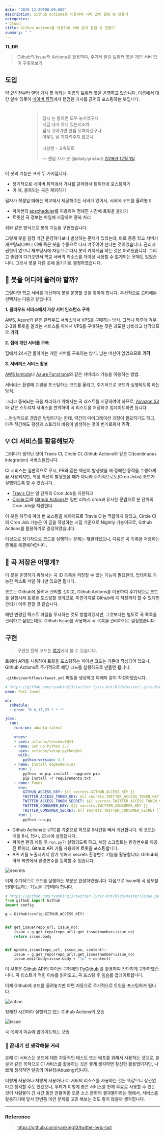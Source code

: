 ```yaml
---
date: "2019-12-29T00:00:00Z"
description: Github Actions를 이용하여 서버 없이 알림 봇 만들기
categories:
- Cloud
title: Github Actions를 이용하여 서버 없이 알림 봇 만들기
summary: " "
---
```


__TL;DR__

> Github의 Issue와 Actions를 활용하여, 주기적 알림 트위터 봇을 개인 서버 없이 구축해보기

## 도입

약 2년 전부터 [랜덤 가사 봇](https://twitter.com/dailylyricbot) 이라는 이름의 트위터 봇을 운영하고 있습니다.
이름에서 대강 알수 있듯이 [네이버 뮤직](http://music.naver.com/)에서 랜덤한 가사를 긁어와 포스팅하는 봇입니다.

<div style="width: 100%; display: flex; justify-content: center;">
<blockquote class="twitter-tweet" data-lang="ko"><p lang="ko" dir="ltr">잠시 눈 돌리면 모두 놓치겠구나<br>지금 내가 어디 있는지조차<br>잠시 쉬어가면 한참 뒤처지겠구나<br>아무도 날 기다려주지 않으니<br><br>나상현 - 고속도로</p>&mdash; 랜덤 가사 봇 (@dailylyricbot) <a href="https://twitter.com/dailylyricbot/status/1201277326262190080?ref_src=twsrc%5Etfw">2019년 12월 1일</a></blockquote>
<script async src="https://platform.twitter.com/widgets.js" charset="utf-8"></script>
</div>

이 봇의 기능은 크게 두 가지입니다.

- 정기적으로 네이버 뮤직에서 가사를 긁어와서 트위터에 포스팅하기
- 이 때, 중복되는 곡은 제외하기

필자가 학생일 때에는 학교에서 제공해주는 서버가 있어서, 서버에 코드를 올려놓고

- 파이썬의 [apscheduler](https://apscheduler.readthedocs.io/en/latest/)를 이용하여 정해진 시간에 트윗을 올리기
- 트윗한 곡 정보는 파일에 저장하여 중복 처리

위와 같은 방식으로 봇의 기능을 구현했습니다.

그렇게 봇을 일정 기간 운영하다보니 발생하는 문제가 있었는데,
바로 종종 학교 서버가 재부팅되다보니 이때 죽은 봇을 수동으로 다시 켜주어야 한다는 것이었습니다.
관리자 권한이 없으니 재부팅시에 자동으로 다시 봇이 켜지게끔 하는 것은 어려웠습니다.
그리고 졸업이 다가오면서 학교 서버의 리소스를 더이상 사용할 수 없게되는 문제도 있었습니다.
그래서 봇을 다른 곳에 옮기기로 결정하였습니다.

## 🤖 봇을 어디에 올려야 할까?

그렇다면 학교 서버를 대신하여 봇을 운영할 곳을 찾아야 합니다.
우선적으로 고려해본 선택지는 다음과 같습니다.

__1. 클라우드 서비스에서 가상 서버 인스턴스 구매__

AWS, Azure와 같은 클라우드 서비스에서 VPS를 구매하는 방식.
그러나 하루에 겨우 2-3회 트윗을 올리는 서비스를 위해서 VPS를 구매하는 것은 과도한 낭비라고 생각되므로 __기각__.

__2. 집에 개인 서버를 구축__

집에서 24시간 돌아가는 개인 서버를 구축하는 방식.
남는 머신이 없었으므로 __기각__.

__3. 서버리스 서비스 활용__

[AWS lambda](https://aws.amazon.com/ko/lambda/)나
[Azure Functions](https://azure.microsoft.com/ko-kr/services/functions/)와 같은 서버리스 기능을 이용하는 방법.

서버리스 환경에 트윗을 포스팅하는 코드를 올리고,
주기적으로 코드가 실행되도록 하는 방식.

그리고 중복되는 곡을 처리하기 위해서는 곡 리스트를 저장하여야 하므로,
[Amazon S3](https://aws.amazon.com/ko/s3/)와 같은 스토리지 서비스를 연계하여
곡 리스트를 저장하고 업데이트하면 됩니다.

...현실적으로 괜찮은 방법이기는 한데,
약간의 마이그레이션 과정이 필요하기도 하고,
아주 적긴해도 펑션과 스토리지 비용이 발생하는 것이
번거로워서 __기각__.

## 💡 CI 서비스를 활용해보자

그러다가 생각난 것이 Travis CI, Circle CI, Github Actions와 같은 CI(continuous integration) 서비스들입니다.

CI 서비스는 일반적으로 푸시, PR와 같은 액션이 발생했을 때 정해진 동작을 수행하게끔 사용되지만,
특정 액션이 발생했을 때가 아니라 주기적으로도(Cron Jobs) 코드가 실행되도록 할 수 있습니다.

- [Travis CI](https://docs.travis-ci.com/user/cron-jobs/)는 일 단위의 Cron Job을 지원하고
- [Circle CI](https://circleci.com/docs/2.0/workflows/#nightly-example)와 [Github Actions](https://help.github.com/en/actions/automating-your-workflow-with-github-actions/workflow-syntax-for-github-actions#onschedule)는 일반 리눅스 cron과 유사한 문법으로 분 단위의 Cron Job을 지원한다.

이 봇은 하루에 여러 번 포스팅을 해야하므로
Travis CI는 적합하지 않았고,
Circle CI의 Cron Job 기능은 이 글을 작성하는 시점 기준으로
Nightly 기능이므로, Github Actions를 활용하기로 결정하였습니다.

이것으로 정기적으로 코드를 실행하는 문제는 해결되었으니,
다음은 곡 목록을 저장하는 문제를 해결해야합니다.

## 📝 곡 저장은 어떻게?

이 봇을 운영하기 위해서는
곡 ID 목록을 저장할 수 있는 기능이 필요한데,
업데이트 가능한 텍스트 파일 하나만 있으면 됩니다.

코드는 Github에 올려서 관리할 것이고,
Github Actions를 이용하여 주기적으로 코드를 실행시켜 트윗을 포스팅할 것이므로,
마찬가지로 Github에 곡 저장까지 할 수 있다면 관리가 아주 편할 것 같습니다.

매번 변경된 텍스트 파일을 푸시하는 것도 방법이겠지만,
그것보다는 별도로 곡 목록을 관리하고 싶었는데요.
Github Issue를 사용해서 곡 목록을 관리하기로 결정했습니다.

## 구현

> 구현한 전체 코드는 [여기](https://github.com/ryanking13/twitter-lyric-bot)에서 볼 수 있습니다.

트위터 API를 사용하여 트윗을 포스팅하는 파이썬 코드는 기존에 작성되어 있으니,
Github Actions로 주기적으로 해당 코드를 실행하도록 만들면 됩니다.

`.github/workflows/tweet.yml` 파일을 생성하고 아래와 같이 작성하였습니다.

<!-- {% raw %} -->
```yaml
# https://github.com/ryanking13/twitter-lyric-bot/blob/master/.github/workflows/tweet.yml
name: Post tweet

on:
  schedule:
  - cron: "0 6,13,23 * * *"

jobs:
  run:
    runs-on: ubuntu-latest
    
    steps:
    - uses: actions/checkout@v1
    - name: Set up Python 3.7
      uses: actions/setup-python@v1
      with:
        python-version: 3.7
    - name: Install dependencies
      run: |
        python -m pip install --upgrade pip
        pip install -r requirements.txt
    - name: Tweet
      env:
        GITHUB_ACCESS_KEY: ${{ secrets.GITHUB_ACCESS_KEY }}
        TWITTER_ACCESS_TOKEN_KEY: ${{ secrets.TWITTER_ACCESS_TOKEN_KEY }}
        TWITTER_ACCESS_TOKEN_SECRET: ${{ secrets.TWITTER_ACCESS_TOKEN_SECRET }}
        TWITTER_CONSUMER_KEY: ${{ secrets.TWITTER_CONSUMER_KEY }}
        TWITTER_CONSUMER_SECRET: ${{ secrets.TWITTER_CONSUMER_SECRET }}
      run: |
        python run.py
```
<!-- {% endraw %} -->

- Github Actions는 UTC를 기준으로 하므로 9시간을 빼서 계산합니다. 위 코드는 매일 8시, 15시, 22시에 실행됩니다.
- 파이썬 환경 세팅 후 `run.py`가 실행되도록 하고, 해당 스크립트는 환경변수로 제공된 트위터, Github API 키를 사용하여 트윗을 포스팅합니다.
- API 키를 노출시키지 않기 위해서 secrets 환경변수 기능을 활용합니다. Github의 아래 화면에서 환경변수를 등록할 수 있습니다.

![secrets](../../../assets/post_images/github_secrets.PNG)

이제 주기적으로 코드를 실행하는 부분은 완성하였습니다.
다음으로 Issue에 곡 정보를 업데이트하는 기능을 구현해야 합니다.

```python
# https://github.com/ryanking13/twitter-lyric-bot/blob/master/issue.py
from github import Github
import config

g = Github(config.GITHUB_ACCESS_KEY)


def get_issue(repo_url, issue_no):
    issue = g.get_repo(repo_url).get_issue(number=issue_no)
    return issue.body


def update_issue(repo_url, issue_no, content):
    issue = g.get_repo(repo_url).get_issue(number=issue_no)
    issue.edit(body=issue.body + "\n" + content)
```

이 부분은 Github API의 파이썬 구현체인 [PyGithub](https://github.com/PyGithub/PyGithub)
를 활용하여 간단하게 구현하였습니다.
곡 리스트가 적힌 이슈를 읽어오고,
곡 포스팅 후 [이슈](https://github.com/ryanking13/twitter-lyric-bot/issues/1)를 업데이트합니다.

이제 Github에 코드를 올려놓기만 하면 자동으로 주기적으로 트윗을 포스팅하게 됩니다.

![action](../../../assets/post_images/tweet_actions.PNG)

정해진 시간마다 실행되고 있는 Github Actions의 모습

![issue](../../../assets/post_images/issue_songlist.PNG)

곡 목록이 이슈에 업데이트되는 모습

### 🛑 끝내기 전 생각해볼 거리

본래 CI 서비스는 코드에 대한 자동적인 테스트 또는 배포를 위해서 사용하는 것으로,
본 글과 같은 목적으로 CI 서비스를 활용하는 것은 좋게 생각하면 참신한 활용법이지만,
나쁘게 생각하면 일종의 어뷰징(Abusing)입니다.

이렇게 사용하나 저렇게 사용하나 CI 서버의 리소스를 사용하는 것은
똑같으니 상관없다고 생각할 수도 있겠으나,
우리가 이렇게 좋은 서비스를 현재 무료로 사용할 수 있는 것이
사람들이 긴 시간 동안 만들어온 오픈 소스 문화의 결과물이라는 점에서,
서비스를 활용하기에 앞서 한번쯤 이런 문제를 고민 해보는 것도 좋지 않을까 생각합니다.

---

### Reference

> https://github.com/ryanking13/twitter-lyric-bot